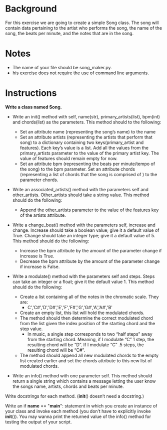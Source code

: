 # Background

For this exercise we are going to create a simple Song class. The song will contain data pertaining to the artist who performs the song, the name of the song, the beats per minute, and the notes that are in the song.

# Notes
- The name of your file should be song_maker.py.
- his exercise does not require the use of command line arguments.


# Instructions
**Write a class named Song.**
- Write an init() method with self, name(str), primary_artists(list), bpm(int) and chords(list) as the parameters. This method should to the following:
  - Set an attribute name (representing the song’s name) to the name
  - Set  an  attribute  artists  (representing  the  artists  that  perform  that  song)  to  a  dictionary containing  two  keys(primary_artist  and  features).  Each  key’s  value  is  a  list.  Add  all  the values  from  the  primary_artists  parameter  to  the  value  of  the  primary artist  key.  The value of features should remain empty for now.
  - Set an attribute bpm (representing the beats per minute/tempo of the song) to the bpm
parameter.
Set an attribute chords (representing a list of chords that the song is comprised of ) to the
parameter chords.

- Write an associated_artists() method with the parameters self and other_artists. Other_artists should take a string value. This method should do the following:
  - Append  the  other_artists  parameter  to  the  value  of  the  features  key  of  the  artists
attribute.  

- Write  a  change_beat()  method  with  the  parameters  self,  increase  and  change.  Increase should take a boolean value; give it a default value of True. Change should take an integer type; give it a default value of 5. This method should do the following:
  - Increase the bpm attribute by the amount of the parameter change if increase is True.
  - Decrease the bpm attribute by the amount of the parameter change if increase is False.

- Write  a  modulate()  method  with  the  parameters  self  and  steps.  Steps  can  take  an  integer or a float; give it the default value 1. This method should do the following:
  - Create a list containing all of the notes in the chromatic scale. They are:
    - C','C#','D','D#','E','F','F#','G','G#','A','A#','B'
  - Create an empty list, this list will hold the modulated chords.
  - The method should then determine the correct modulated chord from the list given the index position of the starting chord and the step value.
    - In music, a single step corresponds to two “half steps” away from the starting chord. Meaning, if I modulate “C” 1 step, the resulting chord will be “D”. If I modulate “C” .5 steps, the resulting chord will be “C#”.
   - The  method  should  append  all  new  modulated  chords  to  the  empty  list  created  earlier and set the chords attribute to this new list of modulated chords.
- Write an info() method with one parameter self. This method should return a single string
which contains a message letting the user know the songs name, artists, chords and beats
per minute.

Write docstrings for each method. (__init__() doesn’t need a docstring.)

Write  an  if  __name__  ==  "__main__":  statement  in  which  you  create  an  instance  of  your  class and  invoke  each  method  (you  don’t  have  to  explicitly  invoke  __init__()).  You  may  wanna  print the returned value of the info() method for testing the output of your script.
